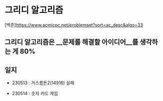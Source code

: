 # 그리디 알고리즘

[백준]<https://www.acmicpc.net/problemset?sort=ac_desc&algo=33>

## 그리디 알고리즘은 __문제를 해결할 아이디어__를 생각하는 게 80%

## 일지

- 230513 : 거스름돈2(14916) 실패

- 230514 : 숫자 카드 게임